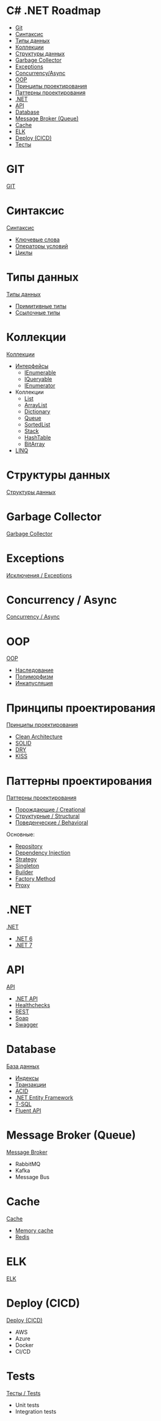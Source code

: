 # C# .NET Roadmap

- [Git](#git)
- [Синтаксис](#синтаксис)
- [Типы данных](#типы-данных)
- [Коллекции](#коллекции)
- [Структуры данных](#структуры-данных)
- [Garbage Collector](#garbage-collector)
- [Exceptions](#exceptions)
- [Concurrency/Async](#concurrency--async)
- [OOP](#oop)
- [Принципы проектирования](#принципы-проектирования)
- [Паттерны проектирования](#паттерны-проектирования)
- [.NET](#net)
- [API](#api)
- [Database](#database)
- [Message Broker (Queue)](#message-broker-queue)
- [Cache](#cache)
- [ELK](#elk)
- [Deploy (CICD)](#deploy-cicd)
- [Тесты](#tests)

# GIT
[GIT](git/README.md)

# Синтаксис
[Синтаксис](syntax/README.md)
- [Ключевые слова](syntax/keywords.md)
- [Операторы условий](syntax/conditions.md)
- [Циклы](syntax/cycles.md)

# Типы данных
[Типы данных](data_types/README.md)
- [Примитивные типы](data_types/primitive.md)
- [Ссылочные типы](data_types/reference.md)

# Коллекции
[Коллекции](collections/README.md)
- [Интерфейсы](collections/interfaces.md)
    - [IEnumerable](collections/ienumerable.md)
    - [IQueryable](collections/iqueryable.md)
    - [IEnumerator](collections/ienumerator.md)
- Коллекции
    - [List](collections/list.md)
    - [ArrayList](collections/array_list.md)
    - [Dictionary](collections/dictionary.md)
    - [Queue](collections/queue.md)
    - [SortedList](collections/sorted_list.md)
    - [Stack](collections/stack.md)
    - [HashTable](collections/hash_table.md)
    - [BitArray](collections/bit_array.md)
- [LINQ](collections/linq.md)

# Структуры данных
[Структуры данных](data_structures/README.md)

# Garbage Collector
[Garbage Collector](gc/README.md)

# Exceptions
[Исключения / Exceptions](exceptions/README.md)

# Concurrency / Async
[Concurrency / Async](concurrency/README.md)

# OOP
[OOP](oop/README.md)
- [Наследование](oop/inheritance.md)
- [Полиморфизм](oop/polymorph.md)
- [Инкапусляция](oop/encapsulation.md)

# Принципы проектирования
[Принципы проектирования](principles/README.md)
- [Clean Architecture](principles/clean.md)
- [SOLID](principles/solid.md)
- [DRY](principles/dry.md)
- [KISS](principles/kiss.md)

# Паттерны проектирования
[Паттерны проектирования](patterns/README.md)
- [Порождающие / Creational](patterns/creational.md)
- [Структурные / Structural](patterns/strucutral.md)
- [Поведенческие / Behavioral](patterns/behavioral.md)

Основные:
- [Repository](patterns/repository.md)
- [Dependency Injection](patterns/di.md)
- [Strategy](patterns/behavioral/strategy.md)
- [Singleton](patterns/creational/singleton.md)
- [Builder](patterns/creational/builder.md)
- [Factory Method](patterns/creational/factory.md)
- [Proxy](patterns/structural/proxy.md)

# .NET
[.NET](dotnet/README.md)
- [.NET 6](dotnet/dotnet6.md)
- [.NET 7](dotnet/dotnet7.md)

# API
[API](api/README.md)
- [.NET API](api/api.md)
- [Healthchecks](api/healthcheck.md)
- [REST](api/rest.md)
- [Soap](api/soap.md)
- [Swagger](api/swagger.md)

# Database
[База данных](database/README.md)
- [Индексы](database/index.md)
- [Транзакции](database/transaction.md)
- [ACID](database/acid.md)
- [.NET Entity Framework](database/dotnetef.md)
- [T-SQL](database/tsql.md)
- [Fluent API](database/fluent.md)

# Message Broker (Queue)
[Message Broker](message_broker/README.md)
- RabbitMQ
- Kafka
- Message Bus

# Cache
[Cache](cache/README.md)
- [Memory cache](cache/memory.md)
- [Redis](cache/redis.md)

# ELK
[ELK](elk/README.md)

# Deploy (CICD)
[Deploy (CICD)](deploy/README.md)
- AWS
- Azure
- Docker
- CI/CD

# Tests
[Тесты / Tests](tests/README.md)
- Unit tests
- Integration tests
